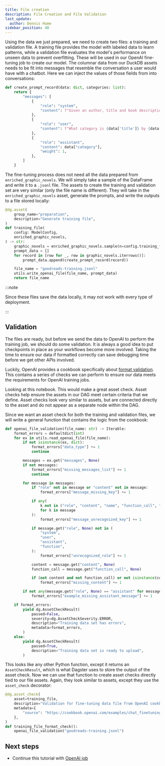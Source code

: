 ```yaml
---
title: File creation
description: File Creation and File Validation
last_update:
  author: Dennis Hume
sidebar_position: 40
---
```


Using the data we just prepared, we need to create two files: a training and validation file. A training file provides the model with labeled data to learn patterns, while a validation file evaluates the model's performance on unseen data to prevent overfitting. These will be used in our OpenAI fine-tuning job to create our model. The columnar data from our DuckDB assets needs to be fit into messages that resemble the conversation a user would have with a chatbot. Here we can inject the values of those fields from into conversations:

```python
def create_prompt_record(data: dict, categories: list):
    return {
        "messages": [
            {
                "role": "system",
                "content": f"Given an author, title and book description, what category is it? Here are the possible categories {", ".join(categories)}",
            },
            {
                "role": "user",
                "content": f"What category is {data['title']} by {data["author"]}? Description: {data["description"]}",
            },
            {
                "role": "assistant",
                "content": data["category"],
                "weight": 1,
            },
        ]
    }
```

The fine-tuning process does not need all the data prepared from `enriched_graphic_novels`. We will simply take a sample of the DataFrame and write it to a `.jsonl` file. The assets to create the training and validation set are very similar (only the file name is different). They will take in the `enriched_graphic_novels` asset, generate the prompts, and write the outputs to a file stored locally:

```python
@dg.asset(
    group_name="preparation",
    description="Generate training file",
)
def training_file(
    config: ModelConfig,
    enriched_graphic_novels,
) -> str:
    graphic_novels = enriched_graphic_novels.sample(n=config.training_file_num)
    prompt_data = []
    for record in [row for _, row in graphic_novels.iterrows()]:
        prompt_data.append(create_prompt_record(record))

    file_name = "goodreads-training.jsonl"
    utils.write_openai_file(file_name, prompt_data)
    return file_name
```

:::note

Since these files save the data locally, it may not work with every type of deployment.

:::

## Validation

The files are ready, but before we send the data to OpenAI to perform the training job, we should do some validation. It is always a good idea to put checkpoints in place as your workflows become more involved. Taking the time to ensure our data if formatted correctly can save debugging time before we get other APIs involved.

Luckily, OpenAI provides a cookbook specifically about [format validation](https://cookbook.openai.com/examples/chat_finetuning_data_prep#format-validation). This contains a series of checks we can perform to ensure our data meets the requirements for OpenAI training jobs.

Looking at this notebook. This would make a great asset check. Asset checks help ensure the assets in our DAG meet certain criteria that we define. Asset checks look very similar to assets, but are connected directly to the asset and do not appear as a separate node within the DAG.

Since we want an asset check for both the training and validation files, we will write a general function that contains the logic from the cookbook:

```python
def openai_file_validation(file_name: str) -> Iterable:
    format_errors = defaultdict(int)
    for ex in utils.read_openai_file(file_name):
        if not isinstance(ex, dict):
            format_errors["data_type"] += 1
            continue

        messages = ex.get("messages", None)
        if not messages:
            format_errors["missing_messages_list"] += 1
            continue

        for message in messages:
            if "role" not in message or "content" not in message:
                format_errors["message_missing_key"] += 1

            if any(
                k not in ("role", "content", "name", "function_call", "weight")
                for k in message
            ):
                format_errors["message_unrecognized_key"] += 1

            if message.get("role", None) not in (
                "system",
                "user",
                "assistant",
                "function",
            ):
                format_errors["unrecognized_role"] += 1

            content = message.get("content", None)
            function_call = message.get("function_call", None)

            if (not content and not function_call) or not isinstance(content, str):
                format_errors["missing_content"] += 1

        if not any(message.get("role", None) == "assistant" for message in messages):
            format_errors["example_missing_assistant_message"] += 1

    if format_errors:
        yield dg.AssetCheckResult(
            passed=False,
            severity=dg.AssetCheckSeverity.ERROR,
            description="Training data set has errors",
            metadata=format_errors,
        )
    else:
        yield dg.AssetCheckResult(
            passed=True,
            description="Training data set is ready to upload",
        )
```

This looks like any other Python function, except it returns an `AssetCheckResult`, which is what Dagster uses to store the output of the asset check. Now we can use that function to create asset checks directly tied to our file assets. Again, they look similar to assets, except they use the `asset_check` decorator:

```python
@dg.asset_check(
    asset=training_file,
    description="Validation for fine-tuning data file from OpenAI cookbook",
    metadata={
        "source": "https://cookbook.openai.com/examples/chat_finetuning_data_prep#format-validation"
    },
)
def training_file_format_check():
    openai_file_validation("goodreads-training.jsonl")
```

## Next steps

- Continue this tutorial with [OpenAI job](open_ai_job)